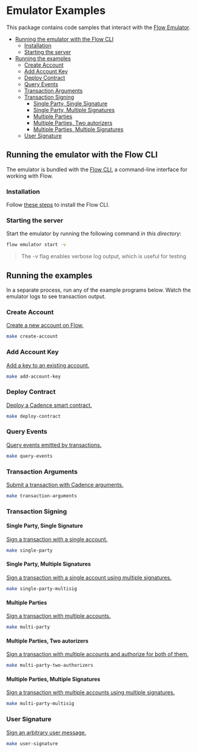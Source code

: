 # Emulator Examples

This package contains code samples that interact with the [Flow Emulator](https://github.com/onflow/flow/blob/master/docs/emulator.md).

<!-- START doctoc generated TOC please keep comment here to allow auto update -->
<!-- DON'T EDIT THIS SECTION, INSTEAD RE-RUN doctoc TO UPDATE -->


- [Running the emulator with the Flow CLI](#running-the-emulator-with-the-flow-cli)
  - [Installation](#installation)
  - [Starting the server](#starting-the-server)
- [Running the examples](#running-the-examples)
  - [Create Account](#create-account)
  - [Add Account Key](#add-account-key)
  - [Deploy Contract](#deploy-contract)
  - [Query Events](#query-events)
  - [Transaction Arguments](#transaction-arguments)
  - [Transaction Signing](#transaction-signing)
    - [Single Party, Single Signature](#single-party-single-signature)
    - [Single Party, Multiple Signatures](#single-party-multiple-signatures)
    - [Multiple Parties](#multiple-parties)
    - [Multiple Parties, Two autorizers](#multiple-parties-two-authorizers)
    - [Multiple Parties, Multiple Signatures](#multiple-parties-multiple-signatures)
  - [User Signature](#user-signature)

<!-- END doctoc generated TOC please keep comment here to allow auto update -->

## Running the emulator with the Flow CLI

The emulator is bundled with the [Flow CLI](https://github.com/onflow/flow/blob/master/docs/cli.md), a command-line interface for working with Flow.

### Installation

Follow [these steps](https://github.com/onflow/flow/blob/master/docs/cli.md) to install the Flow CLI.

### Starting the server

Start the emulator by running the following command _in this directory_:	

```sh
flow emulator start -v
```

> The -v flag enables verbose log output, which is useful for testing

## Running the examples

In a separate process, run any of the example programs below.
Watch the emulator logs to see transaction output.

### Create Account

[Create a new account on Flow.](./create_account/main.go)

```sh
make create-account
```

### Add Account Key

[Add a key to an existing account.](./add_account_key/main.go)

```sh
make add-account-key
```

### Deploy Contract

[Deploy a Cadence smart contract.](./deploy_contract/main.go)

```sh
make deploy-contract
```

### Query Events

[Query events emitted by transactions.](./query_events/main.go)

```sh
make query-events
```

### Transaction Arguments

[Submit a transaction with Cadence arguments.](./transaction_arguments/main.go)

```sh
make transaction-arguments
```

### Transaction Signing

#### Single Party, Single Signature

[Sign a transaction with a single account.](./transaction_signing/single_party/main.go)

```sh
make single-party
```

#### Single Party, Multiple Signatures

[Sign a transaction with a single account using multiple signatures.](./transaction_signing/single_party_multisig/main.go)

```sh
make single-party-multisig
```

#### Multiple Parties

[Sign a transaction with multiple accounts.](./transaction_signing/multi_party/main.go)

```sh
make multi-party
```

#### Multiple Parties, Two autorizers

[Sign a transaction with multiple accounts and authorize for both of them.](./transaction_signing/multi_party_two_authorizers/main.go)

```sh
make multi-party-two-authorizers
```


#### Multiple Parties, Multiple Signatures

[Sign a transaction with multiple accounts using multiple signatures.](./transaction_signing/multi_party_multisig/main.go)

```sh
make multi-party-multisig
```

### User Signature

[Sign an arbitrary user message.](./user_signature/main.go)

```sh
make user-signature
```
